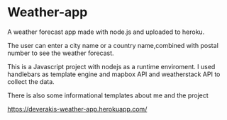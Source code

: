 # Weather-app
A weather forecast app made with node.js and uploaded to heroku. 

The user can enter a city name or a country name,combined with postal number to see the weather forecast.

This is a Javascript project with nodejs as a runtime enviroment. I used handlebars as template engine and mapbox API and weatherstack API to collect the data. 

There is also some informational templates about me and the project


https://deverakis-weather-app.herokuapp.com/


